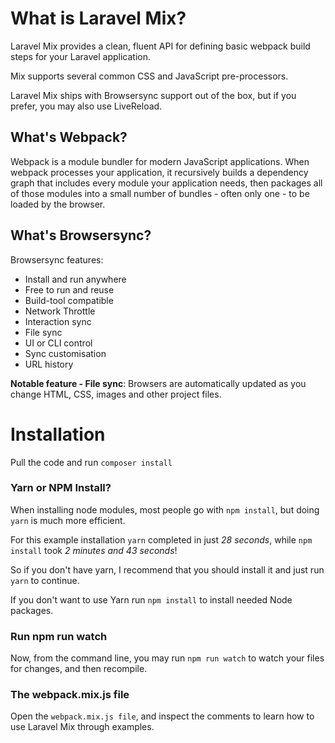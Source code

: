 # What is Laravel Mix?

Laravel Mix provides a clean, fluent API for defining basic webpack build steps for your Laravel application. 

Mix supports several common CSS and JavaScript pre-processors.

Laravel Mix ships with Browsersync support out of the box, but if you prefer, you may also use LiveReload.

## What's Webpack?

Webpack is a module bundler for modern JavaScript applications. When webpack processes your application, it recursively builds a dependency graph that includes every module your application needs, then packages all of those modules into a small number of bundles - often only one - to be loaded by the browser.

## What's Browsersync?

Browsersync features:

* Install and run anywhere
* Free to run and reuse
* Build-tool compatible
* Network Throttle
* Interaction sync
* File sync
* UI or CLI control
* Sync customisation
* URL history

**Notable feature - File sync**: Browsers are automatically updated as you change HTML, CSS, images and other project files.

# Installation

Pull the code and run `composer install`

### Yarn or NPM Install?

When installing node modules, most people go with `npm install`, but doing `yarn` is much more efficient.

For this example installation `yarn` completed in just *28 seconds*, while `npm install` took *2 minutes and 43 seconds*!

So if you don't have yarn, I recommend that you should install it and just run `yarn` to continue.

If you don't want to use Yarn run `npm install` to install needed Node packages.


### Run npm run watch

Now, from the command line, you may run `npm run watch` to watch your files for changes, and then recompile.

### The webpack.mix.js file

Open the `webpack.mix.js file`, and inspect the comments to learn how to use Laravel Mix through examples.

